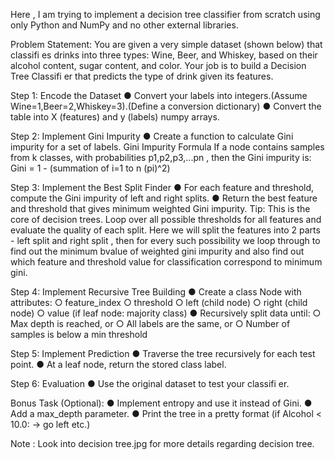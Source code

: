 Here , I am trying to implement a decision tree classifier from scratch using only Python and 
NumPy and no other external libraries. 

Problem Statement:
You are given a very simple dataset (shown below) that classifi es drinks into three types: Wine, Beer, and Whiskey, based on their alcohol content, sugar content, and color. Your job is to build a Decision Tree Classifi er that predicts the type of drink given its features.

Step 1: Encode the Dataset
● Convert your labels into integers.(Assume Wine=1,Beer=2,Whiskey=3).(Define a conversion dictionary)
● Convert the table into X (features) and y (labels) numpy arrays.

Step 2: Implement Gini Impurity
● Create a function to calculate Gini impurity for a set of labels.
Gini Impurity Formula
If a node contains samples from k classes, with probabilities p1,p2,p3,...pn
, then the Gini impurity is:
Gini = 1 - (summation of i=1 to n (pi)^2)


Step 3: Implement the Best Split Finder
● For each feature and threshold, compute the Gini impurity of left and right splits.
● Return the best feature and threshold that gives minimum weighted Gini impurity.
Tip: This is the core of decision trees. Loop over all possible thresholds for all features and evaluate the quality of each split.
Here we will split the features into 2 parts - left split and right split , then for every such possibility we loop through to find out the minimum bvalue of weighted gini impurity and also find out which feature and threshold value for classification correspond to minimum gini.


Step 4: Implement Recursive Tree Building
● Create a class Node with attributes:
○ feature_index
○ threshold
○ left (child node)
○ right (child node)
○ value (if leaf node: majority class)
● Recursively split data until:
○ Max depth is reached, or
○ All labels are the same, or
○ Number of samples is below a min threshold

Step 5: Implement Prediction
● Traverse the tree recursively for each test point.
● At a leaf node, return the stored class label.


Step 6: Evaluation
● Use the original dataset to test your classifi er.

Bonus Task (Optional):
● Implement entropy and use it instead of Gini.
● Add a max_depth parameter.
● Print the tree in a pretty format (if Alcohol < 10.0: -> go left etc.)

Note : Look into decision tree.jpg for more details regarding decision tree.
